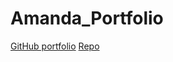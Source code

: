 # Amanda_Portfolio

[GitHub portfolio](https://pandagitgirl.github.io/Amanda_Portfolio/)
[Repo](https://github.com/pandagitgirl/Amanda_Portfolio)
